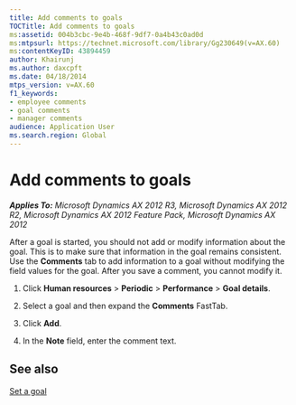 ```yaml
---
title: Add comments to goals
TOCTitle: Add comments to goals
ms:assetid: 004b3cbc-9e4b-468f-9df7-0a4b43c0ad0d
ms:mtpsurl: https://technet.microsoft.com/library/Gg230649(v=AX.60)
ms:contentKeyID: 43894459
author: Khairunj
ms.author: daxcpft
ms.date: 04/18/2014
mtps_version: v=AX.60
f1_keywords:
- employee comments
- goal comments
- manager comments
audience: Application User
ms.search.region: Global
---
```


# Add comments to goals 


_**Applies To:** Microsoft Dynamics AX 2012 R3, Microsoft Dynamics AX 2012 R2, Microsoft Dynamics AX 2012 Feature Pack, Microsoft Dynamics AX 2012_

After a goal is started, you should not add or modify information about the goal. This is to make sure that information in the goal remains consistent. Use the **Comments** tab to add information to a goal without modifying the field values for the goal. After you save a comment, you cannot modify it.

1.  Click **Human resources** \> **Periodic** \> **Performance** \> **Goal details**.

2.  Select a goal and then expand the **Comments** FastTab.

3.  Click **Add**.

4.  In the **Note** field, enter the comment text.

## See also

[Set a goal](set-a-goal.md)

  



